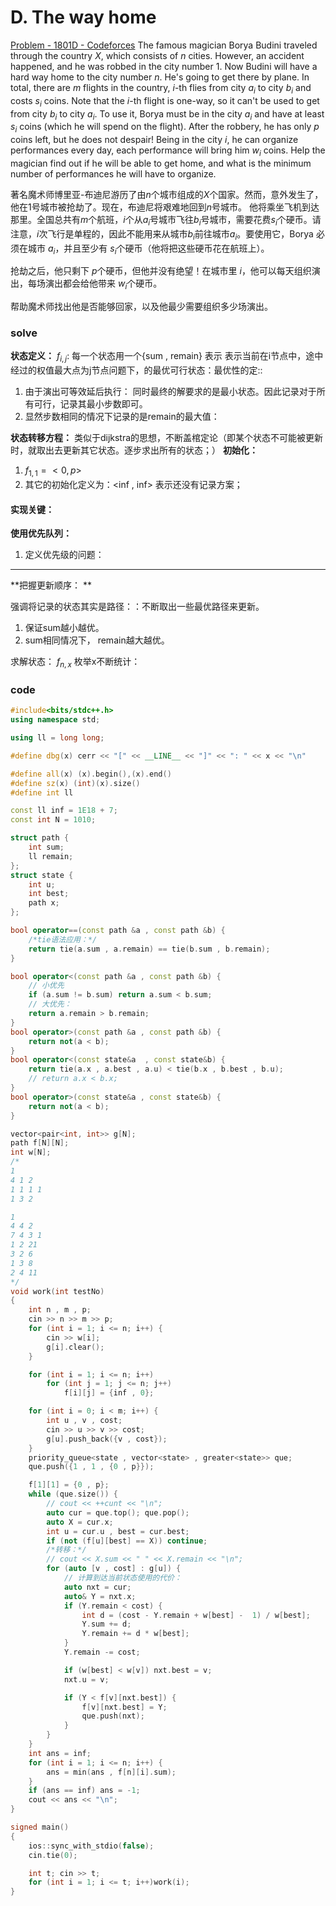 # D. The way home

[Problem - 1801D - Codeforces](https://codeforces.com/problemset/problem/1801/D)
The famous magician Borya Budini traveled through the country $X$, which consists of $n$ cities. However, an accident happened, and he was robbed in the city number $1$. Now Budini will have a hard way home to the city number $n$.
He's going to get there by plane. In total, there are $m$ flights in the country, $i$\-th flies from city $a_i$ to city $b_i$ and costs $s_i$ coins. Note that the $i$\-th flight is one-way, so it can't be used to get from city $b_i$ to city $a_i$. To use it, Borya must be in the city $a_i$ and have at least $s_i$ coins (which he will spend on the flight).
After the robbery, he has only $p$ coins left, but he does not despair! Being in the city $i$, he can organize performances every day, each performance will bring him $w_i$ coins.
Help the magician find out if he will be able to get home, and what is the minimum number of performances he will have to organize.

著名魔术师博里亚-布迪尼游历了由$n$个城市组成的$X$个国家。然而，意外发生了，他在$1$号城市被抢劫了。现在，布迪尼将艰难地回到$n$号城市。
他将乘坐飞机到达那里。全国总共有$m$个航班，$i$个从$a_i$号城市飞往$b_i$号城市，需要花费$s_i$个硬币。请注意，$i$次飞行是单程的，因此不能用来从城市$b_i$前往城市$a_i$。要使用它，Borya 必须在城市 $a_i$，并且至少有 $s_i$个硬币（他将把这些硬币花在航班上）。

抢劫之后，他只剩下 $p$个硬币，但他并没有绝望！在城市里 $i$，他可以每天组织演出，每场演出都会给他带来 $w_i$个硬币。

帮助魔术师找出他是否能够回家，以及他最少需要组织多少场演出。

### solve

**状态定义：**
$f_{i ,j}$: 每一个状态用一个{sum , remain} 表示 表示当前在i节点中，途中经过的权值最大点为j节点问题下，的最优可行状态：最优性的定::

1. 由于演出可等效延后执行： 同时最终的解要求的是最小状态。因此记录对于所有可行，记录其最小步数即可。
2. 显然步数相同的情况下记录的是remain的最大值：

**状态转移方程：**
类似于dijkstra的思想，不断盖棺定论（即某个状态不可能被更新时，就取出去更新其它状态。逐步求出所有的状态；）
**初始化：**
1. $f_{1 ,1} = <0 , p>$
2. 其它的初始化定义为：<inf , inf> 表示还没有记录方案；
#### 实现关键：
**使用优先队列：**

1. 定义优先级的问题：
----
**把握更新顺序： **

强调将记录的状态其实是路径：：不断取出一些最优路径来更新。
1. 保证sum越小越优。
2. sum相同情况下， remain越大越优。

求解状态：
$f_{n , x}$ 枚举x不断统计：

### code

```cpp
#include<bits/stdc++.h>
using namespace std;

using ll = long long;

#define dbg(x) cerr << "[" << __LINE__ << "]" << ": " << x << "\n"

#define all(x) (x).begin(),(x).end()
#define sz(x) (int)(x).size()
#define int ll

const ll inf = 1E18 + 7;
const int N = 1010;

struct path {
	int sum;
	ll remain;
};
struct state {
	int u;
	int best;
	path x;
};

bool operator==(const path &a , const path &b) {
	/*tie语法应用：*/
	return tie(a.sum , a.remain) == tie(b.sum , b.remain);
}

bool operator<(const path &a , const path &b) {
	// 小优先
	if (a.sum != b.sum) return a.sum < b.sum;
	// 大优先：
	return a.remain > b.remain;
}
bool operator>(const path &a , const path &b) {
	return not(a < b);
}
bool operator<(const state&a  , const state&b) {
	return tie(a.x , a.best , a.u) < tie(b.x , b.best , b.u);
	// return a.x < b.x;
}
bool operator>(const state&a , const state&b) {
	return not(a < b);
}

vector<pair<int, int>> g[N];
path f[N][N];
int w[N];
/*
1
4 1 2
1 1 1 1
1 3 2

1
4 4 2
7 4 3 1
1 2 21
3 2 6
1 3 8
2 4 11
*/
void work(int testNo)
{
	int n , m , p;
	cin >> n >> m >> p;
	for (int i = 1; i <= n; i++) {
		cin >> w[i];
		g[i].clear();
	}

	for (int i = 1; i <= n; i++)
		for (int j = 1; j <= n; j++)
			f[i][j] = {inf , 0};

	for (int i = 0; i < m; i++) {
		int u , v , cost;
		cin >> u >> v >> cost;
		g[u].push_back({v , cost});
	}
	priority_queue<state , vector<state> , greater<state>> que;
	que.push({1 , 1 , {0 , p}});

	f[1][1] = {0 , p};
	while (que.size()) {
		// cout << ++cunt << "\n";
		auto cur = que.top(); que.pop();
		auto X = cur.x;
		int u = cur.u , best = cur.best;
		if (not (f[u][best] == X)) continue;
		/*转移：*/
		// cout << X.sum << " " << X.remain << "\n";
		for (auto [v , cost] : g[u]) {
			// 计算到达当前状态使用的代价：
			auto nxt = cur;
			auto& Y = nxt.x;
			if (Y.remain < cost) {
				int d = (cost - Y.remain + w[best] -  1) / w[best];
				Y.sum += d;
				Y.remain += d * w[best];
			}
			Y.remain -= cost;

			if (w[best] < w[v]) nxt.best = v;
			nxt.u = v;

			if (Y < f[v][nxt.best]) {
				f[v][nxt.best] = Y;
				que.push(nxt);
			}
		}
	}
	int ans = inf;
	for (int i = 1; i <= n; i++) {
		ans = min(ans , f[n][i].sum);
	}
	if (ans == inf) ans = -1;
	cout << ans << "\n";
}

signed main()
{
	ios::sync_with_stdio(false);
	cin.tie(0);

	int t; cin >> t;
	for (int i = 1; i <= t; i++)work(i);
}
```